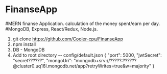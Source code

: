 # FinanseApp
#MERN finanse Application. calculation of the money spent/earn per day. 
#MongoDB, Express, React/Redux, Node.js.

1. git clone https://github.com/Cooler-cpu/FinanseApp
2. npm install
3. DB - MongoDB
4. Add to root directory -- config/default.json
   {
    "port": 5000,
    "jwtSecret": "secret??????",
    "mongoUri": "mongodb+srv://?????:??????@cluster0.uq16l.mongodb.net/app?retryWrites=true&w=majority"
    }
